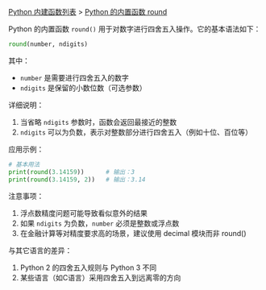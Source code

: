 [Python 内建函数列表](https://xplanc.org/primers/document/zh/02.Python/99.API%20%E5%B8%AE%E5%8A%A9%E6%89%8B%E5%86%8C/00.%E5%86%85%E5%BB%BA%E5%87%BD%E6%95%B0.md) > [Python 的内置函数 round](https://xplanc.org/primers/document/zh/02.Python/EX.%E5%86%85%E5%BB%BA%E5%87%BD%E6%95%B0/EX.round.md)

Python 的内置函数 `round()` 用于对数字进行四舍五入操作。它的基本语法如下：

```python
round(number, ndigits)
```

其中：
- `number` 是需要进行四舍五入的数字
- `ndigits` 是保留的小数位数（可选参数）

详细说明：
1. 当省略 `ndigits` 参数时，函数会返回最接近的整数
2. `ndigits` 可以为负数，表示对整数部分进行四舍五入（例如十位、百位等）

应用示例：
```python
# 基本用法
print(round(3.14159))      # 输出：3
print(round(3.14159, 2))   # 输出：3.14
```

注意事项：
1. 浮点数精度问题可能导致看似意外的结果
2. 如果 `ndigits` 为负数，`number` 必须是整数或浮点数
3. 在金融计算等对精度要求高的场景，建议使用 decimal 模块而非 round()

与其它语言的差异：
1. Python 2 的四舍五入规则与 Python 3 不同
2. 某些语言（如C语言）采用四舍五入到远离零的方向
